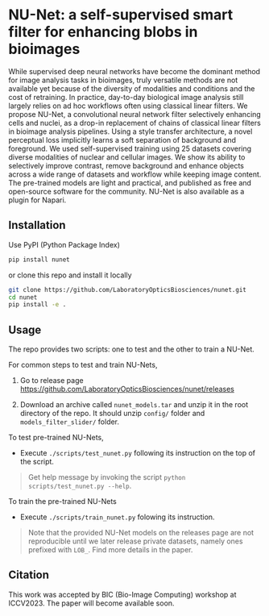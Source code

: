 # NU-Net: a self-supervised smart filter for enhancing blobs in bioimages
While supervised deep neural networks have become the dominant method for image analysis
tasks in bioimages, truly versatile methods are not available yet because of the
diversity of modalities and conditions and the cost of retraining. In practice,
day-to-day biological image analysis still largely relies on ad hoc workflows often
using classical linear filters. We propose NU-Net, a convolutional neural network filter
selectively enhancing cells and nuclei, as a drop-in replacement of chains of classical
linear filters in bioimage analysis pipelines. Using a style transfer architecture, a
novel perceptual loss implicitly learns a soft separation of background and foreground.
We used self-supervised training using 25 datasets covering diverse modalities of
nuclear and cellular images. We show its ability to selectively improve contrast, remove
background and enhance objects across a wide range of datasets and workflow while
keeping image content. The pre-trained models are light and practical, and published as
free and open-source software for the community. NU-Net is also available as a plugin
for Napari.


## Installation
Use PyPI (Python Package Index)
```sh
pip install nunet
```

or clone this repo and install it locally

```sh
git clone https://github.com/LaboratoryOpticsBiosciences/nunet.git
cd nunet
pip install -e .
```


## Usage
The repo provides two scripts: one to test and the other to train a NU-Net.

For common steps to test and train NU-Nets,
1. Go to release page https://github.com/LaboratoryOpticsBiosciences/nunet/releases

2. Download an archive called `nunet_models.tar` and unzip it in the root directory of
   the repo. It should unzip `config/` folder and `models_filter_slider/` folder.

To test pre-trained NU-Nets,
- Execute `./scripts/test_nunet.py` following its instruction on the top of
   the script.
> Get help message by invoking the script `python scripts/test_nunet.py --help`.

To train the pre-trained NU-Nets
- Execute `./scripts/train_nunet.py` folowing its instruction.

> Note that the provided NU-Net models on the releases page are not reproducible until
> we later release private datasets, namely ones prefixed with `LOB_`. Find more details
> in the paper.

## Citation
This work was accepted by BIC (Bio-Image Computing) workshop at ICCV2023. The paper will
become available soon.
